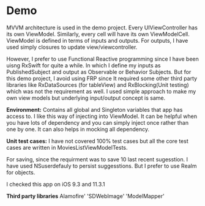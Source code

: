 # Demo

MVVM architecture is used in the demo project. Every UIViewController has its own ViewModel. Similarly, every cell will have its own ViewModelCell. ViewModel is defined in terms of inputs and outputs. For outputs, I have used simply closures to update view/viewcontroller. 

However, I prefer to use Functional Reactive programming since I have been uisng RxSwift for quite a while. In which I define my inputs as PublishedSubject and output as Observable or Behavior Subjects. But for this demo project, I avoid using FRP since It required some other third party libraries like RxDataSources (for tableView) and RxBlocking(Unit testing) which was not the requirement as well. I used simple approach to make my own view models but underlying input/output concept is same. 

**Environment:** Contains all global and Singleton variables that app has access to. I like this way of injecting into ViewModel. It can be helpful when you have lots of dependency and you can simply inject once rather than one by one. It can also helps in mocking all dependency. 

**Unit test cases:** I have not covered 100% test cases but all the core test cases are written in MoviesListViewModelTests. 

For saving, since the requirment was to save 10 last recent sugesstion. I have used NSuserdefauly to persist suggesstions. But I prefer to use Realm for objects.  

I checked this app on  iOS 9.3 and 11.3.1

**Third party libraries**
 Alamofire'
'SDWebImage'
'ModelMapper'


